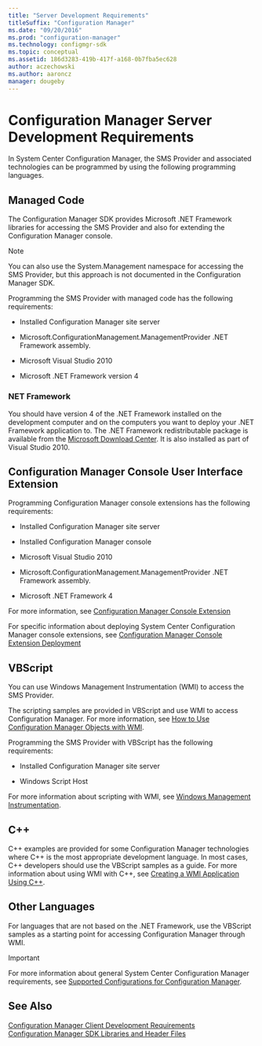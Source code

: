 ```yaml
---
title: "Server Development Requirements"
titleSuffix: "Configuration Manager"
ms.date: "09/20/2016"
ms.prod: "configuration-manager"
ms.technology: configmgr-sdk
ms.topic: conceptual
ms.assetid: 186d3283-419b-417f-a168-0b7fba5ec628
author: aczechowski
ms.author: aaroncz
manager: dougeby
---
```

# Configuration Manager Server Development Requirements
In System Center Configuration Manager, the SMS Provider and associated technologies can be programmed by using the following programming languages.  

## Managed Code  
 The Configuration Manager SDK provides Microsoft .NET Framework libraries for accessing the SMS Provider and also for extending the Configuration Manager console.  

> [!NOTE]
>  You can also use the System.Management namespace for accessing the SMS Provider, but this approach is not documented in the Configuration Manager SDK.  

 Programming the SMS Provider with managed code has the following requirements:  

-   Installed Configuration Manager site server  

-   Microsoft.ConfigurationManagement.ManagementProvider .NET Framework assembly.  

-   Microsoft Visual Studio 2010  

-   Microsoft .NET Framework version 4  

### NET Framework  
 You should have version 4 of the .NET Framework installed on the development computer and on the computers you want to deploy your .NET Framework application to. The .NET Framework redistributable package is available from the [Microsoft Download Center](http://go.microsoft.com/fwlink/?LinkID=276779). It is also installed as part of Visual Studio 2010.  

## Configuration Manager Console User Interface Extension  
 Programming Configuration Manager console extensions has the following requirements:  

-   Installed Configuration Manager site server  

-   Installed Configuration Manager console  

-   Microsoft Visual Studio 2010  

-   Microsoft.ConfigurationManagement.ManagementProvider .NET Framework assembly.  

-   Microsoft .NET Framework 4  

 For more information, see [Configuration Manager Console Extension](../../../develop/core/servers/console/console-extension.md)  

 For specific information about deploying System Center Configuration Manager console extensions, see [Configuration Manager Console Extension Deployment](../../../develop/core/servers/console/console-extension-deployment.md)  

## VBScript  
 You can use Windows Management Instrumentation (WMI) to access the SMS Provider.  

 The scripting samples are provided in VBScript and use WMI to access Configuration Manager. For more information, see [How to Use Configuration Manager Objects with WMI](../../../develop/core/understand/how-to-use-configuration-manager-objects-with-wmi.md).  

 Programming the SMS Provider with VBScript has the following requirements:  

-   Installed Configuration Manager site server  

-   Windows Script Host  

 For more information about scripting with WMI, see [Windows Management Instrumentation](http://go.microsoft.com/fwlink/?LinkID=276770).  

## C++  
 C++ examples are provided for some Configuration Manager technologies where C++ is the most appropriate development language. In most cases, C++ developers should use the VBScript samples as a guide. For more information about using WMI with C++, see [Creating a WMI Application Using C++](http://go.microsoft.com/fwlink/?LinkId=276780).  

## Other Languages  
 For languages that are not based on the .NET Framework, use the VBScript samples as a starting point for accessing Configuration Manager through WMI.  

> [!IMPORTANT]
>  For more information about general System Center Configuration Manager requirements, see [Supported Configurations for Configuration Manager](http://go.microsoft.com/fwlink/?LinkId=276781).  

## See Also  
 [Configuration Manager Client Development Requirements](../../../develop/core/reqs/client-development-requirements.md)   
 [Configuration Manager SDK Libraries and Header Files](../../../develop/core/reqs/configuration-manager-sdk-libraries-and-header-files.md)
